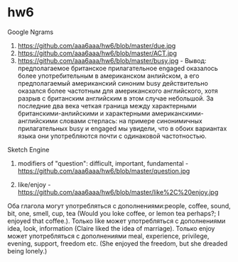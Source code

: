 # hw6
Google Ngrams
1. https://github.com/aaa6aaa/hw6/blob/master/due.jpg
2. https://github.com/aaa6aaa/hw6/blob/master/ACT.jpg
3. https://github.com/aaa6aaa/hw6/blob/master/busy.jpg - Вывод: предполагаемое британское прилагательное engaged оказалось более употребительным в американском анлийском, а его предполагаемый американский синоним busy действительно оказался более частотным для американского английского, хотя разрыв с британским английским в этом случае небольшой. За последние два века четкая граница между характерными британскими-анлийскими и характерными американскими-английскими словами стерлась: на примере синонимичных прилагательных busy и engaged мы увидели, что в обоих вариантах языка они употребляются почти с одинаковой частотностью.

Sketch Engine

1) modifiers of "question": difficult, important, fundamental - https://github.com/aaa6aaa/hw6/blob/master/question.jpg

2) like/enjoy - https://github.com/aaa6aaa/hw6/blob/master/like%2C%20enjoy.jpg

Оба глагола могут употребляться с дополнениями:people, coffee, sound, bit, one, smell, cup, tea (Would you loke coffee, or lemon tea perhaps?; I enjoyed that coffee.). Только like может употребляться с дополнениями idea, look, information (Claire liked the idea of marriage). Только enjoy может употребляться с дополнениями meal, experience, privilege, evening, support, freedom etc. (She enjoyed the freedom, but she dreaded being lonely.)
